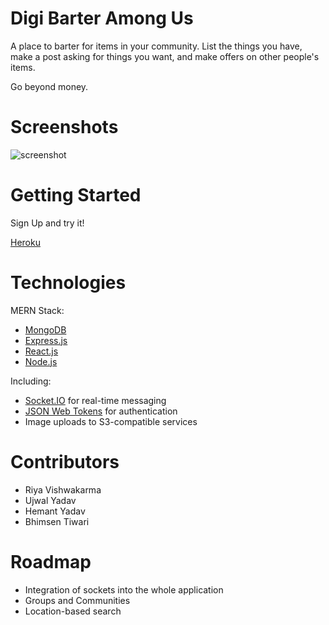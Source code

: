# Digi Barter Among Us

A place to barter for items in your community. List the things you have, make
a post asking for things you want, and make offers on other people's items.

Go beyond money.

# Screenshots

![screenshot](https://imgur.com/ULP1Lji.png)

# Getting Started

Sign Up and try it!

[Heroku](https://trader-among-us.herokuapp.com/)

# Technologies

MERN Stack:

- [MongoDB](http://www.mongodb.com)
- [Express.js](http://expressjs.com)
- [React.js](https://reactjs.org)
- [Node.js](https://nodejs.org/)

Including:

- [Socket.IO](https://socket.io) for real-time messaging
- [JSON Web Tokens](https://jwt.io) for authentication
- Image uploads to S3-compatible services

# Contributors

- Riya Vishwakarma
- Ujwal Yadav
- Hemant Yadav
- Bhimsen Tiwari

# Roadmap

- Integration of sockets into the whole application
- Groups and Communities
- Location-based search
